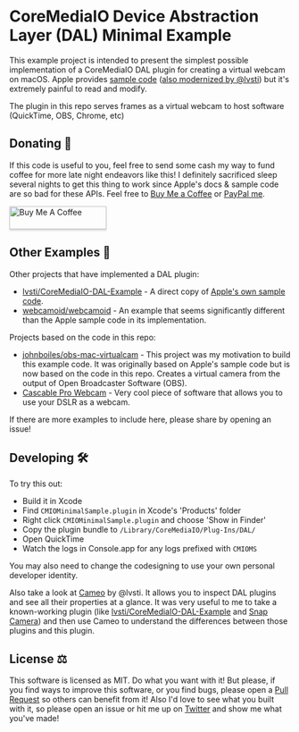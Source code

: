 # CoreMediaIO Device Abstraction Layer (DAL) Minimal Example

This example project is intended to present the simplest possible implementation of a CoreMediaIO DAL plugin for creating a virtual webcam on macOS. Apple provides [sample code](https://developer.apple.com/library/archive/samplecode/CoreMediaIO/Introduction/Intro.html) ([also modernized by @lvsti](https://github.com/lvsti/CoreMediaIO-DAL-Example)) but it's extremely painful to read and modify.

The plugin in this repo serves frames as a virtual webcam to host software (QuickTime, OBS, Chrome, etc)

## Donating 💸

If this code is useful to you, feel free to send some cash my way to fund coffee for more late night endeavors like this! I definitely sacrificed sleep several nights to get this thing to work since Apple's docs & sample code are so bad for these APIs. Feel free to [Buy Me a Coffee](https://www.buymeacoffee.com/johnboiles) or [PayPal me](https://paypal.me/johnboiles).

<a href="https://www.buymeacoffee.com/johnboiles" target="_blank"><img src="https://www.buymeacoffee.com/assets/img/custom_images/orange_img.png" alt="Buy Me A Coffee" style="height: 41px !important;width: 174px !important;box-shadow: 0px 3px 2px 0px rgba(190, 190, 190, 0.5) !important;-webkit-box-shadow: 0px 3px 2px 0px rgba(190, 190, 190, 0.5) !important;" ></a>

## Other Examples 👀

Other projects that have implemented a DAL plugin:

* [lvsti/CoreMediaIO-DAL-Example](https://github.com/lvsti/CoreMediaIO-DAL-Example) - A direct copy of [Apple's own sample code](https://developer.apple.com/library/archive/samplecode/CoreMediaIO/Introduction/Intro.html).
* [webcamoid/webcamoid](https://github.com/webcamoid/webcamoid) - An example that seems significantly different than the Apple sample code in its implementation.

Projects based on the code in this repo:

* [johnboiles/obs-mac-virtualcam](https://github.com/johnboiles/obs-mac-virtualcam) - This project was my motivation to build this example code. It was originally based on Apple's sample code but is now based on the code in this repo. Creates a virtual camera from the output of Open Broadcaster Software (OBS).
* [Cascable Pro Webcam](https://cascable.se/pro-webcam/) - Very cool piece of software that allows you to use your DSLR as a webcam.

If there are more examples to include here, please share by opening an issue!

## Developing 🛠

To try this out:
* Build it in Xcode
* Find `CMIOMinimalSample.plugin` in Xcode's 'Products' folder
* Right click `CMIOMinimalSample.plugin` and choose 'Show in Finder'
* Copy the plugin bundle to `/Library/CoreMediaIO/Plug-Ins/DAL/`
* Open QuickTime
* Watch the logs in Console.app for any logs prefixed with `CMIOMS`

You may also need to change the codesigning to use your own personal developer identity.

Also take a look at [Cameo](https://github.com/lvsti/Cameo) by @lvsti. It allows you to inspect DAL plugins and see all their properties at a glance. It was very useful to me to take a known-working plugin (like [lvsti/CoreMediaIO-DAL-Example](https://github.com/lvsti/CoreMediaIO-DAL-Example) and [Snap Camera](https://snapcamera.snapchat.com/)) and then use Cameo to understand the differences between those plugins and this plugin.

## License ⚖️

This software is licensed as MIT. Do what you want with it! But please, if you find ways to improve this software, or you find bugs, please open a [Pull Request](https://github.com/johnboiles/coremediaio-dal-minimal-example/pulls) so others can benefit from it! Also I'd love to see what you built with it, so please open an issue or hit me up on [Twitter](https://twitter.com/johnboiles) and show me what you've made!
